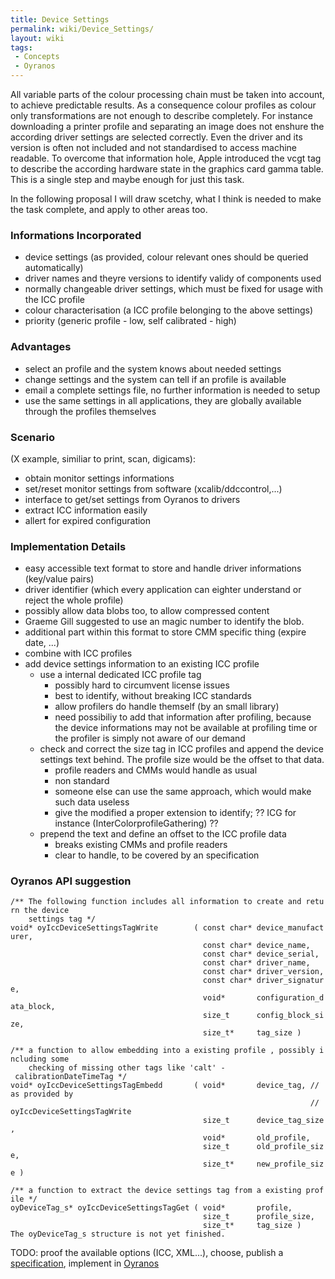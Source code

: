 ```yaml
---
title: Device Settings
permalink: wiki/Device_Settings/
layout: wiki
tags:
 - Concepts
 - Oyranos
---
```


All variable parts of the colour processing chain must be taken into
account, to achieve predictable results. As a consequence colour
profiles as colour only transformations are not enough to describe
completely. For instance downloading a printer profile and separating an
image does not enshure the according driver settings are selected
correctly. Even the driver and its version is often not included and not
standardised to access machine readable. To overcome that information
hole, Apple introduced the vcgt tag to describe the according hardware
state in the graphics card gamma table. This is a single step and maybe
enough for just this task.

In the following proposal I will draw scetchy, what I think is needed to
make the task complete, and apply to other areas too.

### Informations Incorporated

-   device settings (as provided, colour relevant ones should be queried
    automatically)
-   driver names and theyre versions to identify validy of components
    used
-   normally changeable driver settings, which must be fixed for usage
    with the ICC profile
-   colour characterisation (a ICC profile belonging to the above
    settings)
-   priority (generic profile - low, self calibrated - high)

### Advantages

-   select an profile and the system knows about needed settings
-   change settings and the system can tell if an profile is available
-   email a complete settings file, no further information is needed to
    setup
-   use the same settings in all applications, they are globally
    available through the profiles themselves

### Scenario

(X example, similiar to print, scan, digicams):

-   obtain monitor settings informations
-   set/reset monitor settings from software (xcalib/ddccontrol,...)
-   interface to get/set settings from Oyranos to drivers
-   extract ICC information easily
-   allert for expired configuration

### Implementation Details

-   easy accessible text format to store and handle driver informations
    (key/value pairs)
-   driver identifier (which every application can eighter understand or
    reject the whole profile)
-   possibly allow data blobs too, to allow compressed content
-   Graeme Gill suggested to use an magic number to identify the blob.
-   additional part within this format to store CMM specific thing
    (expire date, ...)
-   combine with ICC profiles
-   add device settings information to an existing ICC profile
    -   use a internal dedicated ICC profile tag
        -   possibly hard to circumvent license issues
        -   best to identify, without breaking ICC standards
        -   allow profilers do handle themself (by an small library)
        -   need possibiliy to add that information after profiling,
            because the device informations may not be available at
            profiling time or the profiler is simply not aware of our
            demand
    -   check and correct the size tag in ICC profiles and append the
        device settings text behind. The profile size would be the
        offset to that data.
        -   profile readers and CMMs would handle as usual
        -   non standard
        -   someone else can use the same approach, which would make
            such data useless
        -   give the modified a proper extension to identify; ?? ICG for
            instance (InterColorprofileGathering) ??
    -   prepend the text and define an offset to the ICC profile data
        -   breaks existing CMMs and profile readers
        -   clear to handle, to be covered by an specification

### Oyranos API suggestion

`/** The following function includes all information to create and return the device `  
`    settings tag */`  
`void* oyIccDeviceSettingsTagWrite        ( const char* device_manufacturer,`  
`                                           const char* device_name,`  
`                                           const char* device_serial,`  
`                                           const char* driver_name,`  
`                                           const char* driver_version,`  
`                                           const char* driver_signature,`  
`                                           void*       configuration_data_block,`  
`                                           size_t      config_block_size,`  
`                                           size_t*     tag_size )`

`/** a function to allow embedding into a existing profile , possibly including some `  
`    checking of missing other tags like 'calt' - calibrationDateTimeTag */`  
`void* oyIccDeviceSettingsTagEmbedd       ( void*       device_tag, // as provided by`  
`                                                                   // oyIccDeviceSettingsTagWrite`  
`                                           size_t      device_tag_size,`  
`                                           void*       old_profile,`  
`                                           size_t      old_profile_size,`  
`                                           size_t*     new_profile_size )`

`/** a function to extract the device settings tag from a existing profile */`  
`oyDeviceTag_s* oyIccDeviceSettingsTagGet ( void*       profile,`  
`                                           size_t      profile_size,`  
`                                           size_t*     tag_size )`  
`The oyDeviceTag_s structure is not yet finished.`

TODO: proof the available options (ICC, XML...), choose, publish a
[specification](/wiki/Device_Settings_in_ICC_0.1 "wikilink"), implement in
[Oyranos](/wiki/Oyranos "wikilink")

